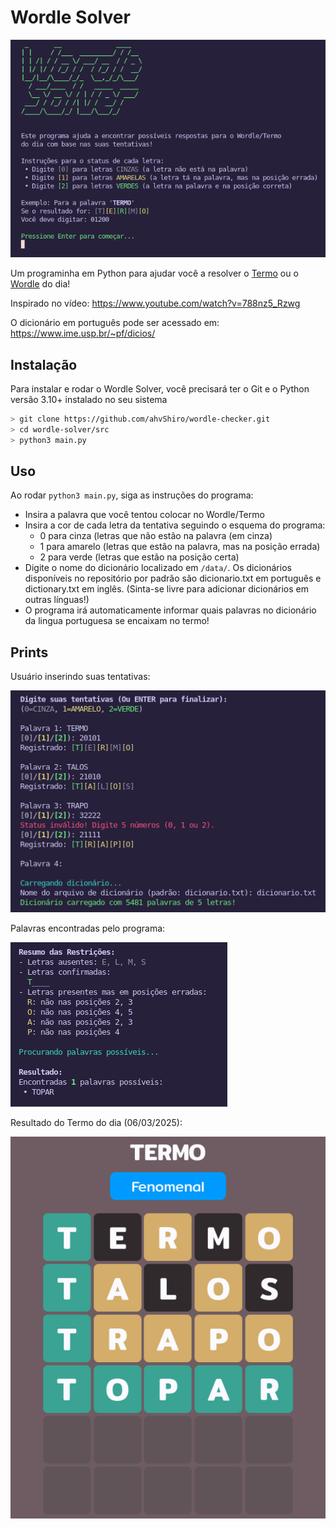 # Wordle Solver

![Print da tela inicial do Wordle Solver. Nela se encontram um título em ASCII, uma descrição sobre o programa e instruções par uso](images/main_screen.png)

Um programinha em Python para ajudar você a resolver o [Termo](https://term.ooo/) ou o [Wordle](https://www.nytimes.com/games/wordle/index.html) do dia!

Inspirado no vídeo:
<https://www.youtube.com/watch?v=788nz5_Rzwg>

O dicionário em português pode ser acessado em:
<https://www.ime.usp.br/~pf/dicios/>

## Instalação

Para instalar e rodar o Wordle Solver, você precisará ter o Git e o Python versão 3.10+ instalado no seu sistema

```bash
> git clone https://github.com/ahvShiro/wordle-checker.git
> cd wordle-solver/src
> python3 main.py
```

## Uso

Ao rodar `python3 main.py`, siga as instruções do programa:

- Insira a palavra que você tentou colocar no Wordle/Termo
- Insira a cor de cada letra da tentativa seguindo o esquema do programa:
  - 0 para cinza (letras que não estão na palavra (em cinza)
  - 1 para amarelo (letras que estão na palavra, mas na posição errada)
  - 2 para verde (letras que estão na posição certa)
- Digite o nome do dicionário localizado em `/data/`. Os dicionários disponíveis no repositório por padrão são dicionario.txt em português e dictionary.txt em inglês. (Sinta-se livre para adicionar dicionários em outras línguas!)
- O programa irá automaticamente informar quais palavras no dicionário da lingua portuguesa se encaixam no termo!

## Prints

Usuário inserindo suas tentativas:

![Print de um usuário inserindo as suas tentativas do termo de hoje. As tentativas foram: termo, talos e trapo](images/data_insertion.png)

Palavras encontradas pelo programa:

![Print do resultado](images/result.png)

Resultado do Termo do dia (06/03/2025):

![Print do termo de hoje. O termo era "Topar" e o meu programa não decepcionou!](images/termo_do_dia.png)
